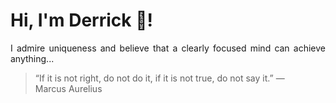 # Hi, I'm Derrick 👋!
<p align="justify">I admire uniqueness and believe that a clearly focused mind can achieve anything...</p> 
<!-- #quote-start -->
<blockquote>&ldquo;If it is not right, do not do it, if it is not true, do not say it.&rdquo; &mdash; <footer>Marcus Aurelius</footer></blockquote>
<!-- #quote-end -->
